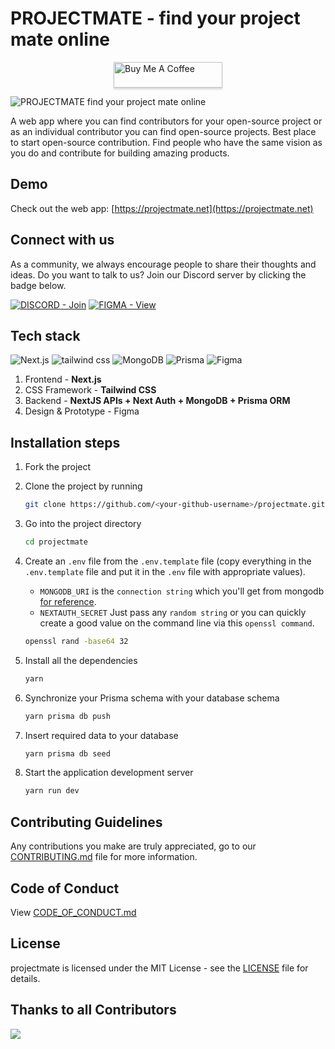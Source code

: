 # PROJECTMATE - find your project mate online

<a href="https://www.buymeacoffee.com/" target="_blank"><img src="https://www.buymeacoffee.com/assets/img/custom_images/orange_img.png" alt="Buy Me A Coffee" style="height: 41px !important; display:block; margin:auto; width: 174px !important;box-shadow: 0px 3px 2px 0px rgba(190, 190, 190, 0.5) !important;-webkit-box-shadow: 0px 3px 2px 0px rgba(190, 190, 190, 0.5) !important;" ></a>

![PROJECTMATE find your project mate online](https://user-images.githubusercontent.com/48400770/190438248-fc0f3e42-c6d3-4d07-bcba-10e7fece4bc2.png)

A web app where you can find contributors for your open-source project or as an individual contributor you can find open-source projects. Best place to start open-source contribution.
Find people who have the same vision as you do and contribute for building amazing products.

## Demo

Check out the web app: [https://projectmate.net](https://projectmate.net)

## Connect with us

As a community, we always encourage people to share their thoughts and ideas. Do you want to talk to us? Join our Discord server by clicking the badge below.

[![DISCORD - Join](https://img.shields.io/badge/DISCORD-Join-2ea44f?style=for-the-badge&logo=discord&logoColor=white)](https://discord.gg/FQtyMWFZQ9)
[![FIGMA - View](https://img.shields.io/badge/Figma-View-2ea44f?style=for-the-badge&logo=figma&logoColor=white)](https://www.figma.com/file/3v3ckbS8o24Me4L93so4js/projectmate)

## Tech stack

![Next.js](https://img.shields.io/badge/Next.js-305FCB?style=for-the-badge&logo=next.js&logoColor=white)
![tailwind css](https://img.shields.io/badge/tailwind_css-305FCB?style=for-the-badge&logo=tailwindcss&logoColor=white)
![MongoDB](https://img.shields.io/badge/MongoDB-305FCB?style=for-the-badge&logo=mongodb&logoColor=white)
![Prisma](https://img.shields.io/badge/Prisma-305FCB?style=for-the-badge&logo=prisma&logoColor=white)
![Figma](https://img.shields.io/badge/Figma-305FCB?style=for-the-badge&logo=figma&logoColor=white)

1. Frontend - **Next.js**
2. CSS Framework - **Tailwind CSS**
3. Backend - **NextJS APIs + Next Auth + MongoDB + Prisma ORM**
4. Design & Prototype - Figma

## Installation steps

1. Fork the project

2. Clone the project by running
   ```sh
   git clone https://github.com/<your-github-username>/projectmate.git
   ```
3. Go into the project directory
   ```sh
   cd projectmate
   ```
4. Create an `.env` file from the `.env.template` file (copy everything in the `.env.template` file and put it in the `.env` file with appropriate values).

   - `MONGODB_URI` is the `connection string` which you'll get from mongodb [for reference](https://www.mongodb.com/docs/manual/reference/connection-string/).
   - `NEXTAUTH_SECRET` Just pass any `random string` or you can quickly create a good value on the command line via this `openssl command`.

   ```sh
   openssl rand -base64 32
   ```

5. Install all the dependencies
   ```sh
   yarn
   ```
6. Synchronize your Prisma schema with your database schema
   ```sh
   yarn prisma db push
   ```
7. Insert required data to your database
   ```sh
   yarn prisma db seed
   ```
8. Start the application development server
   ```sh
   yarn run dev
   ```

## Contributing Guidelines

Any contributions you make are truly appreciated, go to our [CONTRIBUTING.md](https://github.com/rohitdasu/projectmate/blob/main/CONTRIBUTING.md) file for more information.

## Code of Conduct

View [CODE_OF_CONDUCT.md](https://github.com/rohitdasu/projectmate/blob/main/CODE_OF_CONDUCT.md)

## License

projectmate is licensed under the MIT License - see the [LICENSE](https://github.com/rohitdasu/projectmate/blob/main/LICENSE) file for details.

## Thanks to all Contributors

<a href="https://github.com/rohitdasu/projectmate/graphs/contributors">
  <img src="https://contrib.rocks/image?repo=rohitdasu/projectmate" />
</a>
